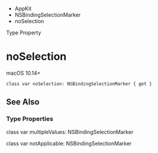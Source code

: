 

- AppKit
- NSBindingSelectionMarker
-  noSelection 

Type Property

# noSelection

macOS 10.14+

``` source
class var noSelection: NSBindingSelectionMarker { get }
```

## See Also

### Type Properties

class var multipleValues: NSBindingSelectionMarker

class var notApplicable: NSBindingSelectionMarker

